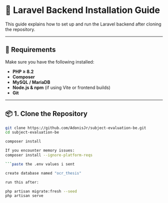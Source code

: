 # 🧩 Laravel Backend Installation Guide

This guide explains how to set up and run the Laravel backend after cloning the repository.

---

## 🚀 Requirements

Make sure you have the following installed:

- **PHP ≥ 8.2**
- **Composer**
- **MySQL / MariaDB**
- **Node.js & npm** (if using Vite or frontend builds)
- **Git**

---

## 📦 1. Clone the Repository

```bash
git clone https://github.com/AdonisJr/subject-evaluation-be.git
cd subject-evaluation-be

composer install

If you encounter memory issues:
composer install --ignore-platform-reqs

```paste the .env values i sent

create database named "ocr_thesis"

run this after:

php artisan migrate:fresh --seed
php artisan serve